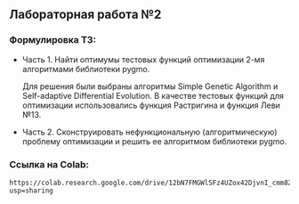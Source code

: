## Лабораторная работа №2

### Формулировка ТЗ:

*   Часть 1. Найти оптимумы тестовых функций оптимизации 2-мя алгоритмами библиотеки pygmo.

    Для решения были выбраны алгоритмы Simple Genetic Algorithm и Self-adaptive Differential Evolution. В качестве тестовых функций для оптимизации использовались           функция Растригина и функция Леви №13.

*   Часть 2. Сконструировать нефункциональную (алгоритмическую) проблему оптимизации и решить ее алгоритмом библиотеки pygmo.

### Ссылка на Colab:

    https://colab.research.google.com/drive/12bN7FMGWlSFz4UZox42DjvnI_cmm8Z36?usp=sharing
